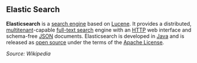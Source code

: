 Elastic Search
---

**Elasticsearch** is a [search engine](https://en.wikipedia.org/wiki/Search_engine_(computing)) based on [Lucene](https://en.wikipedia.org/wiki/Lucene). It provides a distributed, [multitenant](https://en.wikipedia.org/wiki/Multitenancy)-capable [full-text search](https://en.wikipedia.org/wiki/Full-text_search) engine with an [HTTP](https://en.wikipedia.org/wiki/HTTP) web interface and schema-free [JSON](https://en.wikipedia.org/wiki/JSON) documents. Elasticsearch is developed in [Java](https://en.wikipedia.org/wiki/Java_(programming_language)) and is released as [open source](https://en.wikipedia.org/wiki/Open_source_software) under the terms of the [Apache License](https://en.wikipedia.org/wiki/Apache_License).

*Source: Wikipedia*